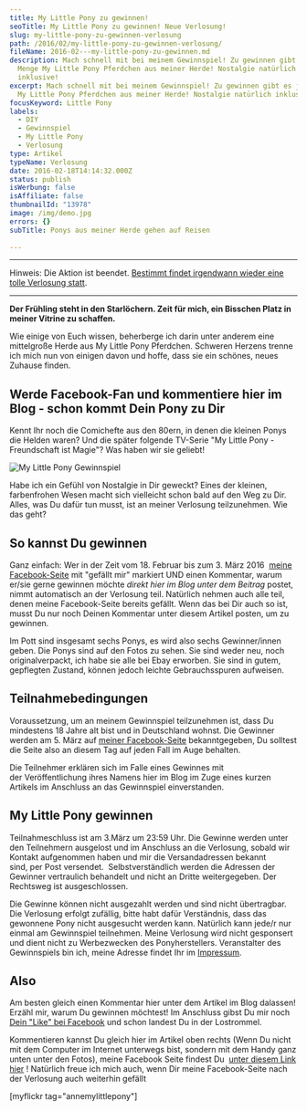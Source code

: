 ```yaml
---
title: My Little Pony zu gewinnen!
seoTitle: My Little Pony zu gewinnen! Neue Verlosung!
slug: my-little-pony-zu-gewinnen-verlosung
path: /2016/02/my-little-pony-zu-gewinnen-verlosung/
fileName: 2016-02---my-little-pony-zu-gewinnen.md
description: Mach schnell mit bei meinem Gewinnspiel! Zu gewinnen gibt es jede
  Menge My Little Pony Pferdchen aus meiner Herde! Nostalgie natürlich
  inklusive!
excerpt: Mach schnell mit bei meinem Gewinnspiel! Zu gewinnen gibt es jede Menge
  My Little Pony Pferdchen aus meiner Herde! Nostalgie natürlich inklusive!
focusKeyword: Little Pony
labels:
  - DIY
  - Gewinnspiel
  - My Little Pony
  - Verlosung
type: Artikel
typeName: Verlosung
date: 2016-02-18T14:14:32.000Z
status: publish
isWerbung: false
isAffiliate: false
thumbnailId: "13978"
image: /img/demo.jpg
errors: {}
subTitle: Ponys aus meiner Herde gehen auf Reisen
  
---
```


<hr />

Hinweis: Die Aktion ist beendet.
[Bestimmt findet irgendwann wieder eine tolle Verlosung statt](/tag/verlosung/).

<hr />

**Der Frühling steht in den Starlöchern. Zeit für mich, ein Bisschen Platz in
meiner Vitrine zu schaffen.**

Wie einige von Euch wissen, beherberge ich darin unter anderem eine mittelgroße
Herde aus My Little Pony Pferdchen. Schweren Herzens trenne ich mich nun von
einigen davon und hoffe, dass sie ein schönes, neues Zuhause finden.

## Werde Facebook-Fan und kommentiere hier im Blog - schon kommt Dein Pony zu Dir

Kennt Ihr noch die Comichefte aus den 80ern, in denen die kleinen Ponys die
Helden waren? Und die später folgende TV-Serie "My Little Pony - Freundschaft
ist Magie"? Was haben wir sie geliebt!

![My Little Pony Gewinnspiel](http://cardamonchai.com/wp-content/uploads/2016/02/24476198774_eee27d7c6e_z-640x427.jpg "My Little Pony Gewinnspiel")

Habe ich ein Gefühl von Nostalgie in Dir geweckt? Eines der kleinen,
farbenfrohen Wesen macht sich vielleicht schon bald auf den Weg zu Dir. Alles,
was Du dafür tun musst, ist an meiner Verlosung teilzunehmen. Wie das geht?

## So kannst Du gewinnen

Ganz einfach: Wer in der Zeit vom 18. Februar bis zum 3. März 2016 
[meine Facebook-Seite](https://www.facebook.com/cardamonchai) mit "gefällt mir"
markiert UND einen Kommentar, warum er/sie gerne gewinnen möchte _direkt hier im
Blog unter dem Beitrag_ postet, nimmt automatisch an der Verlosung teil.
Natürlich nehmen auch alle teil, denen meine Facebook-Seite bereits gefällt.
Wenn das bei Dir auch so ist, musst Du nur noch Deinen Kommentar unter diesem
Artikel posten, um zu gewinnen.

Im Pott sind insgesamt sechs Ponys, es wird also sechs Gewinner/innen geben. Die
Ponys sind auf den Fotos zu sehen. Sie sind weder neu, noch originalverpackt,
ich habe sie alle bei Ebay erworben. Sie sind in gutem, gepflegten Zustand,
können jedoch leichte Gebrauchsspuren aufweisen.

## Teilnahmebedingungen

Voraussetzung, um an meinem Gewinnspiel teilzunehmen ist, dass Du mindestens 18
Jahre alt bist und in Deutschland wohnst. Die Gewinner werden am 5. März auf
[meiner Facebook-Seite](https://www.facebook.com/cardamonchai) bekanntgegeben,
Du solltest die Seite also an diesem Tag auf jeden Fall im Auge behalten.

Die Teilnehmer erklären sich im Falle eines Gewinnes mit der Veröffentlichung
ihres Namens hier im Blog im Zuge eines kurzen Artikels im Anschluss an das
Gewinnspiel einverstanden.

## My Little Pony gewinnen

Teilnahmeschluss ist am 3.März um 23:59 Uhr. Die Gewinne werden unter den
Teilnehmern ausgelost und im Anschluss an die Verlosung, sobald wir Kontakt
aufgenommen haben und mir die Versandadressen bekannt sind, per Post versendet.
 Selbstverständlich werden die Adressen der Gewinner vertraulich behandelt und
nicht an Dritte weitergegeben. Der Rechtsweg ist ausgeschlossen.

Die Gewinne können nicht ausgezahlt werden und sind nicht übertragbar. Die
Verlosung erfolgt zufällig, bitte habt dafür Verständnis, dass das gewonnene
Pony nicht ausgesucht werden kann. Natürlich kann jede/r nur einmal am
Gewinnspiel teilnehmen. Meine Verlosung wird nicht gesponsert und dient nicht zu
Werbezwecken des Ponyherstellers. Veranstalter des Gewinnspiels bin ich, meine
Adresse findet Ihr im [Impressum](/impressum/).

## Also

Am besten gleich einen Kommentar hier unter dem Artikel im Blog dalassen! Erzähl
mir, warum Du gewinnen möchtest! Im Anschluss gibst Du mir noch
[Dein "Like" bei Facebook](https://www.facebook.com/cardamonchai) und schon
landest Du in der Lostrommel.

Kommentieren kannst Du gleich hier im Artikel oben rechts (Wenn Du nicht mit dem
Computer im Internet unterwegs bist, sondern mit dem Handy ganz unten unter den
Fotos), meine Facebook Seite findest Du 
[unter diesem Link hier](https://www.facebook.com/cardamonchai) ! Natürlich
freue ich mich auch, wenn Dir meine Facebook-Seite nach der Verlosung auch
weiterhin gefällt

[myflickr tag="annemylittlepony"]

  